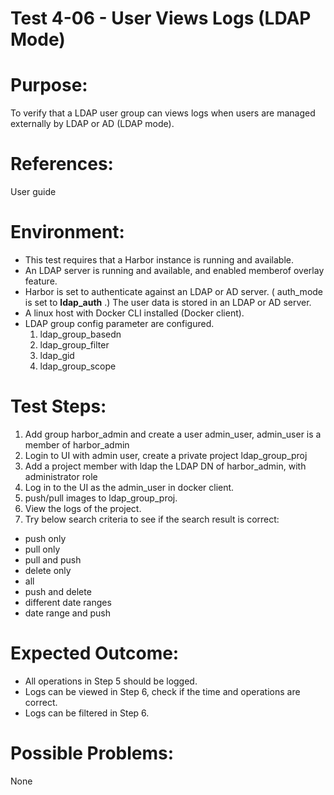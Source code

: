 Test 4-06 - User Views Logs (LDAP Mode)
=======

# Purpose:

To verify that a LDAP user group can views logs when users are managed externally by LDAP or AD (LDAP mode).

# References:
User guide

# Environment:

* This test requires that a Harbor instance is running and available.
* An LDAP server is running and available, and enabled memberof overlay feature.
* Harbor is set to authenticate against an LDAP or AD server. ( auth_mode is set to **ldap_auth** .) The user data is stored in an LDAP or AD server.
* A linux host with Docker CLI installed (Docker client).
* LDAP group config parameter are configured.
    1. ldap_group_basedn
    1. ldap_group_filter
    1. ldap_gid
    1. ldap_group_scope

# Test Steps:

1. Add group harbor_admin and create a user admin_user, admin_user is a member of harbor_admin
2. Login to UI with admin user, create a private project ldap_group_proj
3. Add a project member with ldap the LDAP DN of harbor_admin, with administrator role
4. Log in to the UI as the admin_user in docker client.
5. push/pull images to ldap_group_proj.
6. View the logs of the project.
7. Try below search criteria to see if the search result is correct:

* push only
* pull only
* pull and push
* delete only
* all
* push and delete
* different date ranges
* date range and push

# Expected Outcome:

* All operations in Step 5 should be logged.
* Logs can be viewed in Step 6, check if the time and operations are correct.
* Logs can be filtered in Step 6.

# Possible Problems:
None